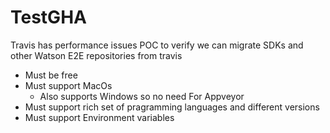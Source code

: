 # TestGHA
Travis has performance issues
POC to verify we can migrate SDKs and other Watson E2E repositories from travis

- Must be free
- Must support MacOs
  - Also supports Windows so no need For Appveyor
- Must support rich set of pragramming languages and different versions
- Must support Environment variables
